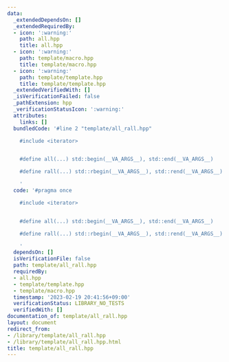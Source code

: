 ```yaml
---
data:
  _extendedDependsOn: []
  _extendedRequiredBy:
  - icon: ':warning:'
    path: all.hpp
    title: all.hpp
  - icon: ':warning:'
    path: template/macro.hpp
    title: template/macro.hpp
  - icon: ':warning:'
    path: template/template.hpp
    title: template/template.hpp
  _extendedVerifiedWith: []
  _isVerificationFailed: false
  _pathExtension: hpp
  _verificationStatusIcon: ':warning:'
  attributes:
    links: []
  bundledCode: '#line 2 "template/all_rall.hpp"

    #include <iterator>


    #define all(...) std::begin(__VA_ARGS__), std::end(__VA_ARGS__)

    #define rall(...) std::rbegin(__VA_ARGS__), std::rend(__VA_ARGS__)

    '
  code: '#pragma once

    #include <iterator>


    #define all(...) std::begin(__VA_ARGS__), std::end(__VA_ARGS__)

    #define rall(...) std::rbegin(__VA_ARGS__), std::rend(__VA_ARGS__)

    '
  dependsOn: []
  isVerificationFile: false
  path: template/all_rall.hpp
  requiredBy:
  - all.hpp
  - template/template.hpp
  - template/macro.hpp
  timestamp: '2023-02-19 20:41:56+09:00'
  verificationStatus: LIBRARY_NO_TESTS
  verifiedWith: []
documentation_of: template/all_rall.hpp
layout: document
redirect_from:
- /library/template/all_rall.hpp
- /library/template/all_rall.hpp.html
title: template/all_rall.hpp
---
```

